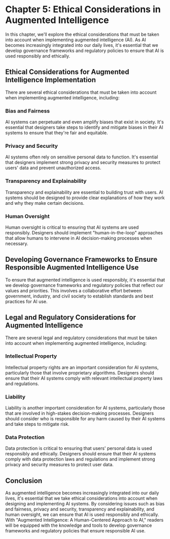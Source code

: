 Chapter 5: Ethical Considerations in Augmented Intelligence
===========================================================

In this chapter, we'll explore the ethical considerations that must be taken into account when implementing augmented intelligence (AI). As AI becomes increasingly integrated into our daily lives, it's essential that we develop governance frameworks and regulatory policies to ensure that AI is used responsibly and ethically.

Ethical Considerations for Augmented Intelligence Implementation
----------------------------------------------------------------

There are several ethical considerations that must be taken into account when implementing augmented intelligence, including:

### Bias and Fairness

AI systems can perpetuate and even amplify biases that exist in society. It's essential that designers take steps to identify and mitigate biases in their AI systems to ensure that they're fair and equitable.

### Privacy and Security

AI systems often rely on sensitive personal data to function. It's essential that designers implement strong privacy and security measures to protect users' data and prevent unauthorized access.

### Transparency and Explainability

Transparency and explainability are essential to building trust with users. AI systems should be designed to provide clear explanations of how they work and why they make certain decisions.

### Human Oversight

Human oversight is critical to ensuring that AI systems are used responsibly. Designers should implement "human-in-the-loop" approaches that allow humans to intervene in AI decision-making processes when necessary.

Developing Governance Frameworks to Ensure Responsible Augmented Intelligence Use
---------------------------------------------------------------------------------

To ensure that augmented intelligence is used responsibly, it's essential that we develop governance frameworks and regulatory policies that reflect our values and priorities. This involves a collaborative effort between government, industry, and civil society to establish standards and best practices for AI use.

Legal and Regulatory Considerations for Augmented Intelligence
--------------------------------------------------------------

There are several legal and regulatory considerations that must be taken into account when implementing augmented intelligence, including:

### Intellectual Property

Intellectual property rights are an important consideration for AI systems, particularly those that involve proprietary algorithms. Designers should ensure that their AI systems comply with relevant intellectual property laws and regulations.

### Liability

Liability is another important consideration for AI systems, particularly those that are involved in high-stakes decision-making processes. Designers should consider who is responsible for any harm caused by their AI systems and take steps to mitigate risk.

### Data Protection

Data protection is critical to ensuring that users' personal data is used responsibly and ethically. Designers should ensure that their AI systems comply with data protection laws and regulations and implement strong privacy and security measures to protect user data.

Conclusion
----------

As augmented intelligence becomes increasingly integrated into our daily lives, it's essential that we take ethical considerations into account when designing and implementing AI systems. By considering issues such as bias and fairness, privacy and security, transparency and explainability, and human oversight, we can ensure that AI is used responsibly and ethically. With "Augmented Intelligence: A Human-Centered Approach to AI," readers will be equipped with the knowledge and tools to develop governance frameworks and regulatory policies that ensure responsible AI use.
